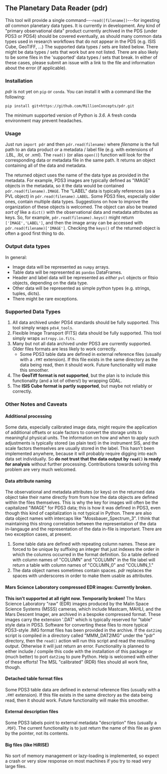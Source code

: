 ## The Planetary Data Reader (pdr)
This tool will provide a single command---`read([filename])`---for ingesting _all_ common planetary data types. It is currently in development. Any kind of "primary observational data" product currently archived in the PDS (under PDS3 or PDS4) should be covered eventually, as should many common data types used in research workflows that do not appear in the PDS (e.g. ISIS Cube, GeoTIFF, ...) The supported data types / sets are listed below. There might be data types / sets that work but are not listed. There are also likely to be some files in the 'supported' data types / sets that break. In either of these cases, please submit an issue with a link to the file and information about the error (if applicable).

### Installation
_pdr_ is not yet on `pip` or `conda`. You can install it with a command like the following:

    pip install git+https://github.com/MillionConcepts/pdr.git

The minimum supported version of Python is _3.6_. A fresh conda environment may prevent headaches.

### Usage
Just run `import pdr` and then `pdr.read(filename)` where _filename_ is the full path to an data product _or_ a metadata / label file (e.g. with extensions of .LBL, .lbl, or .xml). The `read()` (or alias `open()`) function will look for the corresponding data or metadata file in the same path. It returns an object containing all of the data and metadata.

The returned object uses the name of the data type as provided in the metadata. For example, PDS3 images are typically defined as "IMAGE" objects in the metadata, so it the data would be contained `pdr.read(filename).IMAGE`. The "LABEL" data is typically references (as a PVL object) in `pdr.read(filename).LABEL`. Some PDS3 files, especially older ones, contain multiple data types. Suggestions on how to improve the organization of these objects is welcomed.
The object can also be treated _sort of_ like a `dict()` with the observational data and metadata attributes as keys. So, for example, `pdr.read(filename).keys()` might return `['IMAGE','LABEL']`, and then the image array can be accessed with `pdr.read(filename)['IMAGE']`. Checking the `keys()` of the returned object is often a good first thing to do.

### Output data types
In general:
+ Image data will be represented as `numpy` arrays.
+ Table data will be represented as `pandas` DataFrames.
+ Header and label data will be represented as _either_ `pvl` objects or fitsio objects, depending on the data type.
+ Other data will be represented as simple python types (e.g. strings, tuples, dicts).
+ There might be rare exceptions.

### Supported Data Types
1. All data archived under PDS4 standards should be fully supported. This tool simply wraps `pds4_tools`.
2. Flexible Image Transport (FITS) data should be fully supported. This tool simply wraps `astropy.io.fits`.
3. Many but not all data archived under PDS3 are currently supported. Older files formats are less likely to work correctly.
   + Some PDS3 table data are defined in external reference files (usually with a `.FMT` extension). If this file exists in the same directory as the data being read, then it should work. Future functionality will make this smoother.
4. The **GeoTiff format is not supported**, but the plan is to include this functionality (and a lot of others!) by wrapping GDAL.
5. The **ISIS Cube format is partly supported**, but maybe not reliably or correctly.
    
### Other Notes and Caveats
#### Additional processing
Some data, especially calibrated image data, might require the application of additional offsets or scale factors to convert the storage units to meaningful physical units. The information on how and when to apply such adjustments is typically stored (as plain text) in the instrument SIS, and the scale factors themselves are usually stored in the label. This hasn't been implemented anywhere, because it will probably require digging into each data set individually. So **do not trust that the data output by `read()` is ready for analysis** without further processing. Contributions towards solving this problem are very much welcomed.

#### Data attribute naming
The observational and metadata attributes (or keys) on the returned data object take their name directly from from how the data objects are defined within the files themselves. This is why the key for images will often be the capitalized "IMAGE" for PDS3 data; this is how it was defined in PDS3, even though this kind of capitalization is not typical in Python. There are also data object names with intercaps like "Mossbauer_Spectrum_3". I think that maintaining this strong correlation between the representation of the data in-langauge and the representation of the data in-file is important.
There are two exception cases, at present.
1. Some table data are defined with repeating column names. These are forced to be unique by suffixing an integer that just indexes the order in which the columns occurred in the format definition. So a table defined with column names of "COLUMN" and "COLUMN" in the file label will return a table with column names of "COLUMN_0" and "COLUMN_1."
2. The data object names sometimes contain spaces. _pdr_ replaces the spaces with underscores in order to make them usable as attributes.

#### Mars Science Laboratory compressed EDR images: Currently broken.
**This isn't supported at all right now. Temporarily broken!** The Mars Science Laboratory "raw" (EDR) images produced by the Malin Space Science Systems (MSSS) cameras, which include Mastcam, MAHLI, and the Mars Descent Imager, are archived in a bespoke compressed format. These images carry the extension '.DAT' which is typically reserved for "table" style data in PDS3. Software for converting these files to more typical PDS3-style .IMG format files has been provided in the archive. If the `dat2img` script is compiled in a directory called "MMM_DAT2IMG" under the "pdr" directory, then the `read()` action will run this script and read the resulting output. Otherwise it will just return an error. Functionality is planned to either include / compile this code with the installation of this package or (much better) to port `dat2img` to pure Python. Help is welcomed with either of these efforts! The MSL "calibrated" (RDR) files should all work fine, though.


#### Detached table format files
Some PDS3 table data are defined in external reference files (usually with a `.FMT` extension). If this file exists in the same directory as the data being read, then it should work. Future functionality will make this smoother.

#### External description files
Some PDS3 labels point to external metadata "description" files (usually a `.PDF`). The current functionality is to just return the name of this file as given by the pointer, not its contents.

#### Big files (like HiRISE)
No sort of memory management or lazy-loading is implemented, so expect a crash or very slow response on most machines if you try to read very large files.
